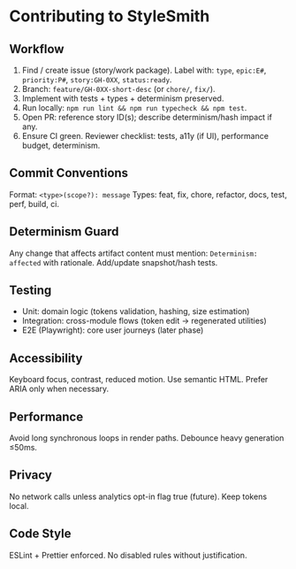 # Contributing to StyleSmith

## Workflow
1. Find / create issue (story/work package). Label with: `type`, `epic:E#`, `priority:P#`, `story:GH-0XX`, `status:ready`.
2. Branch: `feature/GH-0XX-short-desc` (or `chore/`, `fix/`).
3. Implement with tests + types + determinism preserved.
4. Run locally: `npm run lint && npm run typecheck && npm test`.
5. Open PR: reference story ID(s); describe determinism/hash impact if any.
6. Ensure CI green. Reviewer checklist: tests, a11y (if UI), performance budget, determinism.

## Commit Conventions
Format: `<type>(scope?): message`
Types: feat, fix, chore, refactor, docs, test, perf, build, ci.

## Determinism Guard
Any change that affects artifact content must mention: `Determinism: affected` with rationale. Add/update snapshot/hash tests.

## Testing
- Unit: domain logic (tokens validation, hashing, size estimation)
- Integration: cross-module flows (token edit → regenerated utilities)
- E2E (Playwright): core user journeys (later phase)

## Accessibility
Keyboard focus, contrast, reduced motion. Use semantic HTML. Prefer ARIA only when necessary.

## Performance
Avoid long synchronous loops in render paths. Debounce heavy generation ≤50ms.

## Privacy
No network calls unless analytics opt-in flag true (future). Keep tokens local.

## Code Style
ESLint + Prettier enforced. No disabled rules without justification.
